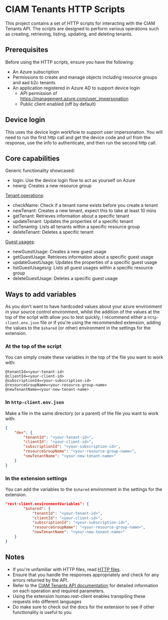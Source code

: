 # CIAM Tenants HTTP Scripts

This project contains a set of HTTP scripts for interacting with the CIAM Tenants API. The scripts are designed to perform various operations such as creating, retrieving, listing, updating, and deleting tenants.

## Prerequisites

Before using the HTTP scripts, ensure you have the following:

- An Azure subscription
- Permissions to create and manage objects including resource groups and aad b2c tenants
- An application registered in Azure AD to support device login
  - API permission of https://management.azure.com/user_impersonation
  - Public client enabled (off by default)

## Device login
This uses the device login workflow to support user impersonation. You will need to run the first http call and get the device code and url from the response, use the info to authenticate, and then run the second http call.

## Core capabilities

Generic functionality showcased:
- login: Use the device login flow to act as yourself on Azure
- newrg: Creates a new resource group

[Tenant operations](tenants.http):
- checkName: Check if a tenant name exists before you create a tenant
- newTenant: Creates a new tenant, expect this to take at least 10 mins
- getTenant: Retrieves information about a specific tenant
- updateTenant: Updates the properties of a specific tenant
- listTenantrg: Lists all tenants within a specific resource group
- deleteTenant: Deletes a specific tenant

[Guest usages](guest-usages.http):
- newGuestUsage: Creates a new guest usage
- getGuestUsage: Retrieves information about a specific guest usage
- updateGuestUsage: Updates the properties of a specific guest usage
- listGuestUsagesrg: Lists all guest usages within a specific resource group
- deleteGuestUsage: Deletes a specific guest usage

## Ways to add variables
As you don't want to have hardcoded values about your azure environment in your source control environment, whilst the addition of the values at the top of the script with allow you to test quickly, I recommend either a `http-client.env.json` file or if you're using the recommended extension, adding the values to the `$shared` (or other) environment in the settings for the extension.

### At the top of the script
You can simply create these variables in the top of the file you want to work with:
```http
@tenantId=<your-tenant-id>
@clientId=<your-client-id>
@subscriptionId=<your-subscription-id>
@resourceGroupName=<your-resource-group-name>
@newTenantName=<your-new-tenant-name>
```

### In `http-client.env.json`
Make a file in the same directory (or a parent) of the file you want to work with:
```json
{
    "dev": {
        "tenantId": "<your-tenant-id>",
        "clientId": "<your-client-id>",
        "subscriptionId": "<your-subscription-id>",
        "resourceGroupName": "<your-resource-group-name>",
        "newTenantName": "<your-new-tenant-name>"
    }
}
```

### In the extension settings
You can add the variables to the `$shared` environment in the settings for the extension.
```json
"rest-client.environmentVariables": {
        "$shared": { 
            "tenantId": "<your-tenant-id>",
            "clientId": "<your-client-id>",
            "subscriptionId": "<your-subscription-id>",
            "resourceGroupName": "<your-resource-group-name>",
            "newTenantName": "<your-new-tenant-name>"
    }
}
```


## Notes

- If you're unfamiliar with HTTP files, read [HTTP files](https://learn.microsoft.com/en-us/aspnet/core/test/http-files?view=aspnetcore-9.0).
- Ensure that you handle the responses appropriately and check for any errors returned by the API.
- Refer to the [CIAM Tenants API documentation](https://learn.microsoft.com/en-us/rest/api/activedirectory/ciam-tenants?view=rest-activedirectory-2023-05-17-preview) for detailed information on each operation and required parameters.
- Using the extension humao.rest-client enables transpiling these requests into different languages
- Do make sure to check out the docs for the extension to see if other functionality is useful to you

